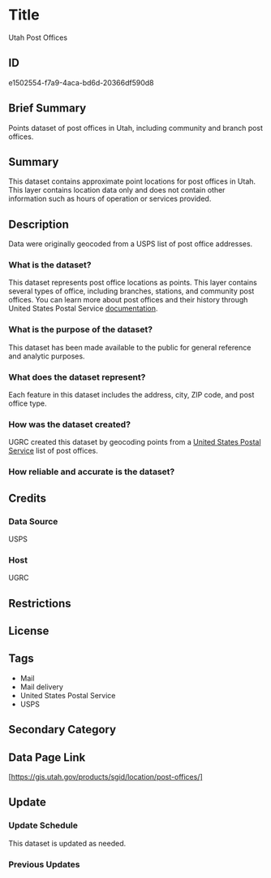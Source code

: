 # Title

Utah Post Offices

## ID

e1502554-f7a9-4aca-bd6d-20366df590d8

## Brief Summary

Points dataset of post offices in Utah, including community and branch post offices.

## Summary

This dataset contains approximate point locations for post offices in Utah. This layer contains location data only and does not contain other information such as hours of operation or services provided.

## Description

Data were originally geocoded from a USPS list of post office addresses.

### What is the dataset?

This dataset represents post office locations as points. This layer contains several types of office, including branches, stations, and community post offices. You can learn more about post offices and their history through United States Postal Service [documentation](https://about.usps.com/who/profile/history/pdf/stations-branches.pdf).

### What is the purpose of the dataset?

This dataset has been made available to the public for general reference and analytic purposes.

### What does the dataset represent?

Each feature in this dataset includes the address, city, ZIP code, and post office type.

### How was the dataset created?

UGRC created this dataset by geocoding points from a [United States Postal Service](https://www.usps.com/) list of post offices.

### How reliable and accurate is the dataset?

## Credits

### Data Source

USPS

### Host

UGRC

## Restrictions

## License

## Tags

- Mail
- Mail delivery
- United States Postal Service
- USPS

## Secondary Category

## Data Page Link

[https://gis.utah.gov/products/sgid/location/post-offices/]

## Update

### Update Schedule

This dataset is updated as needed.

### Previous Updates
